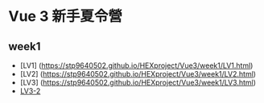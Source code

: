 # Vue 3 新手夏令營

## week1
* [LV1] (https://stp9640502.github.io/HEXproject/Vue3/week1/LV1.html)
* [LV2] (https://stp9640502.github.io/HEXproject/Vue3/week1/LV2.html)
* [LV3] (https://stp9640502.github.io/HEXproject/Vue3/week1/LV3.html)
* [LV3-2](https://stp9640502.github.io/HEXproject/Vue3/week1/LV3-2.html)
